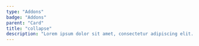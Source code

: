 ```yaml
---
type: "Addons"
badge: "Addons"
parent: "Card"
title: "collapse"
description: "Lorem ipsum dolor sit amet, consectetur adipiscing elit. Nunc tempus laoreet leo sit amet iaculis."
---
```


<demo>
  <demovanilla src="vanilla/addons/card/collapse">
  </demovanilla>
</demo>
